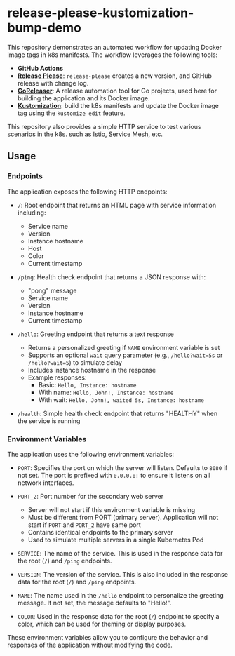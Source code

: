 # release-please-kustomization-bump-demo

This repository demonstrates an automated workflow for updating Docker image tags in k8s manifests. The workflow leverages the following tools:

- **GitHub Actions**
- [**Release Please**](https://github.com/googleapis/release-please): `release-please` creates a new version, and GitHub release with change log.
- [**GoReleaser**](https://goreleaser.com/): A release automation tool for Go projects, used here for building the application and its Docker image.
- [**Kustomization**](https://kustomize.io/): build the k8s manifests and update the Docker image tag using the `kustomize edit` feature.

This repository also provides a simple HTTP service to test various scenarios in the k8s. such as Istio, Service Mesh, etc.

## Usage

### Endpoints

The application exposes the following HTTP endpoints:

- `/`: Root endpoint that returns an HTML page with service information including:
  - Service name
  - Version
  - Instance hostname
  - Host
  - Color
  - Current timestamp

- `/ping`: Health check endpoint that returns a JSON response with:
  - "pong" message
  - Service name
  - Version
  - Instance hostname
  - Current timestamp

- `/hello`: Greeting endpoint that returns a text response
  - Returns a personalized greeting if `NAME` environment variable is set
  - Supports an optional `wait` query parameter (e.g., `/hello?wait=5s` or `/hello?wait=5`) to simulate delay
  - Includes instance hostname in the response
  - Example responses:
    - Basic: `Hello, Instance: hostname`
    - With name: `Hello, John!, Instance: hostname`
    - With wait: `Hello, John!, waited 5s, Instance: hostname`

- `/health`: Simple health check endpoint that returns "HEALTHY" when the service is running

### Environment Variables

The application uses the following environment variables:

- `PORT`: Specifies the port on which the server will listen. Defaults to `8080` if not set. The port is prefixed with `0.0.0.0:` to ensure it listens on all network interfaces.

- `PORT_2`: Port number for the secondary web server
  - Server will not start if this environment variable is missing
  - Must be different from PORT (primary server). Application will not start if `PORT` and `PORT_2` have same port
  - Contains identical endpoints to the primary server
  - Used to simulate multiple servers in a single Kubernetes Pod

- `SERVICE`: The name of the service. This is used in the response data for the root (`/`) and `/ping` endpoints.

- `VERSION`: The version of the service. This is also included in the response data for the root (`/`) and `/ping` endpoints.

- `NAME`: The name used in the `/hello` endpoint to personalize the greeting message. If not set, the message defaults to "Hello!".

- `COLOR`: Used in the response data for the root (`/`) endpoint to specify a color, which can be used for theming or display purposes.

These environment variables allow you to configure the behavior and responses of the application without modifying the code.
